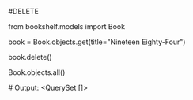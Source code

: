 \#DELETE

from bookshelf.models import Book

book = Book.objects.get(title="Nineteen Eighty-Four")

book.delete()

Book.objects.all()

\# Output: <QuerySet \[]>

